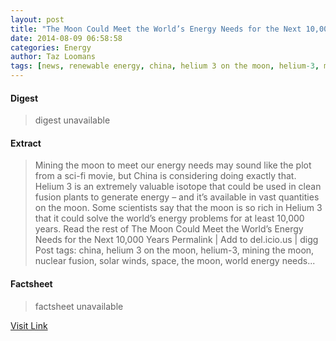 ```yaml
---
layout: post
title: "The Moon Could Meet the World’s Energy Needs for the Next 10,000 Years"
date: 2014-08-09 06:58:58
categories: Energy
author: Taz Loomans
tags: [news, renewable energy, china, helium 3 on the moon, helium-3, mining the moon, nuclear fusion, solar winds, space, the moon, world energy needs]
---
```



#### Digest
>digest unavailable

#### Extract
>Mining the moon to meet our energy needs may sound like the plot from a sci-fi movie, but China is considering doing exactly that. Helium 3 is an extremely valuable isotope that could be used in clean fusion plants to generate energy &#8211; and it&#8217;s available in vast quantities on the moon. Some scientists say that the moon is so rich in Helium 3 that it could solve the world&#8217;s energy problems for at least 10,000 years. Read the rest of The Moon Could Meet the World&#8217;s Energy Needs for the Next 10,000 Years Permalink | Add to del.icio.us | digg Post tags: china, helium 3 on the moon, helium-3, mining the moon, nuclear fusion, solar winds, space, the moon, world energy needs...

#### Factsheet
>factsheet unavailable

[Visit Link](http://inhabitat.com/how-the-moon-could-meet-the-worlds-energy-needs-for-the-next-10000-years/)


